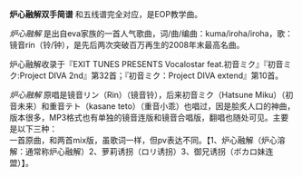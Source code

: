 

**炉心融解双手简谱** 和五线谱完全对应，是EOP教学曲。

_炉心融解_
是出自eva家族的一首人气歌曲，词/曲/编曲：kuma/iroha/iroha，歌：镜音rin（铃/钟），是先后两次突破百万再生的2008年末最高名曲。

炉心融解收录于『EXIT TUNES PRESENTS Vocalostar feat.初音ミク』『初音ミク:Project DIVA
2nd』第32首；『初音ミク：Project DIVA extend』第10首。

_炉心融解_ 原唱是镜音リン（Rin）（镜音铃），后来初音ミク（Hatsune Miku）（初音未来）和重音テト（kasane
teto）（重音小乖）也唱过，因是脍炙人口的神曲，版本很多，MP3格式也有单独的镜音连版和镜音合唱版，翻唱也随处可见。主要是以下三种：  
一首原曲，和两首mix版，虽歌词一样，但pv表达不同。【1、炉心融解（炉心溶解：通常称炉心融解）2、萝莉诱拐（ロリ诱拐）3、御兄诱拐（ボカロ妹连盟）】。

